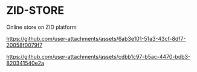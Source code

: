 # ZID-STORE

Online store on ZID platform

https://github.com/user-attachments/assets/6ab3e101-51a3-43cf-8df7-20058f0079f7

https://github.com/user-attachments/assets/cdbb1c97-b5ac-4470-bdb3-820341540e2a
